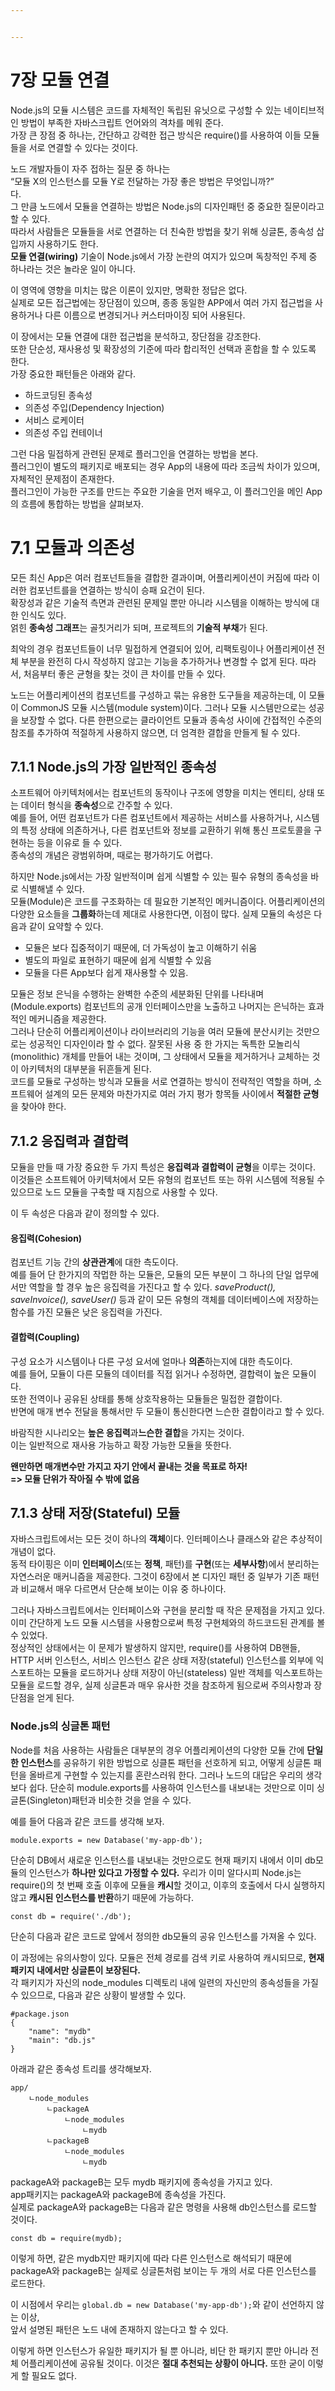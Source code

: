 ```yaml
---


---
```


<h1 id="장-모듈-연결">7장 모듈 연결</h1>
<p>Node.js의 모듈 시스템은 코드를 자체적인 독립된 유닛으로 구성할 수 있는 네이티브적인 방법이 부족한 자바스크립트 언어와의 격차를 메워 준다.<br>
가장 큰 장점 중 하나는, 간단하고 강력한 접근 방식은 require()를 사용하여 이들 모듈들을 서로 연결할 수 있다는 것이다.</p>
<p>노드 개발자들이 자주 접하는 질문 중 하나는<br>
“모듈 X의 인스턴스를 모듈 Y로 전달하는 가장 좋은 방법은 무엇입니까?”<br>
다.<br>
그 만큼 노드에서 모듈을 연결하는 방법은 Node.js의 디자인패턴 중 중요한 질문이라고 할 수 있다.<br>
따라서 사람들은 모듈들을 서로 연결하는 더 친숙한 방법을 찾기 위해 싱글톤, 종속성 삽입까지 사용하기도 한다.<br>
<strong>모듈 연결(wiring)</strong> 기술이 Node.js에서 가장 논란의 여지가 있으며 독창적인 주제 중 하나라는 것은 놀라운 일이 아니다.</p>
<p>이 영역에 영향을 미치는 많은 이론이 있지만, 명확한 정답은 없다.<br>
실제로 모든 접근법에는 장단점이 있으며, 종종 동일한 APP에서 여러 가지 접근법을 사용하거나 다른 이름으로 변경되거나 커스터마이징 되어 사용된다.</p>
<p>이 장에서는 모듈 연결에 대한 접근법을 분석하고, 장단점을 강조한다.<br>
또한 단순성, 재사용성 및 확장성의 기준에 따라 합리적인 선택과 혼합을 할 수 있도록 한다.<br>
가장 중요한 패턴들은 아래와 같다.</p>
<ul>
<li>하드코딩된 종속성</li>
<li>의존성 주입(Dependency Injection)</li>
<li>서비스 로케이터</li>
<li>의존성 주입 컨테이너</li>
</ul>
<p>그런 다음 밀접하게 관련된 문제로 플러그인을 연결하는 방법을 본다.<br>
플러그인이 별도의 패키지로 배포되는 경우 App의 내용에 따라 조금씩 차이가 있으며, 자체적인 문제점이 존재한다.<br>
플러그인이 가능한 구조를 만드는 주요한 기술을 먼저 배우고, 이 플러그인을 메인 App의 흐름에 통합하는 방법을 살펴보자.</p>
<h1 id="모듈과-의존성">7.1 모듈과 의존성</h1>
<p>모든 최신 App은 여러 컴포넌트들을 결합한 결과이며, 어플리케이션이 커짐에 따라 이러한 컴포넌트를을 연결하는 방식이 승패 요건이 된다.<br>
확장성과 같은 기술적 측면과 관련된 문제일 뿐만 아니라 시스템을 이해하는 방식에 대한 인식도 있다.<br>
얽힌 <strong>종속성 그래프</strong>는 골칫거리가 되며, 프로젝트의 <strong>기술적 부채</strong>가 된다.</p>
<p>최악의 경우 컴포넌트들이 너무 밀접하게 연결되어 있어, 리팩토링이나 어플리케이션 전체 부분을 완전히 다시 작성하지 않고는 기능을 추가하거나 변경할 수 없게 된다. 따라서, 처음부터 좋은 균형을 찾는 것이 큰 차이를 만들 수 있다.</p>
<p>노드는 어플리케이션의 컴포넌트를 구성하고 묶는 유용한 도구들을 제공하는데, 이 모듈이 CommonJS 모듈 시스템(module system)이다. 그러나 모듈 시스템만으로는 성공을 보장할 수 없다. 다른 한편으로는 클라이언트 모듈과 종속성 사이에 간접적인 수준의 참조를 추가하여 적절하게 사용하지 않으면, 더 엄격한 결합을 만들게 될 수 있다.</p>
<h2 id="node.js의-가장-일반적인-종속성">7.1.1 Node.js의 가장 일반적인 종속성</h2>
<p>소프트웨어 아키텍처에서는 컴포넌트의 동작이나 구조에 영향을 미치는 엔티티, 상태 또는 데이터 형식을 <strong>종속성</strong>으로 간주할 수 있다.<br>
예를 들어, 어떤 컴포넌트가 다른 컴포넌트에서 제공하는 서비스를 사용하거나, 시스템의 특정 상태에 의존하거나, 다른 컴포넌트와 정보를 교환하기 위해 통신 프로토콜을 구현하는 등을 이유로 들 수 있다.<br>
종속성의 개념은 광범위하며, 때로는 평가하기도 어렵다.</p>
<p>하지만 Node.js에서는 가장 일반적이며 쉽게 식별할 수 있는 필수 유형의 종속성을 바로 식별해낼 수 있다.<br>
모듈(Module)은 코드를 구조화하는 데 필요한 기본적인 메커니즘이다. 어플리케이션의 다양한 요소들을 <strong>그룹화</strong>하는데 제대로 사용한다면, 이점이 많다. 실제 모듈의 속성은 다음과 같이 요약할 수 있다.</p>
<ul>
<li>모듈은 보다 집중적이기 때문에, 더 가독성이 높고 이해하기 쉬움</li>
<li>별도의 파일로 표현하기 때문에 쉽게 식별할 수 있음</li>
<li>모듈을 다른 App보다 쉽게 재사용할 수 있음.</li>
</ul>
<p>모듈은 정보 은닉을 수행하는 완벽한 수준의 세분화된 단위를 나타내며(Module.exports) 컴포넌트의 공개 인터페이스만을 노출하고 나머지는 은닉하는 효과적인 메커니즘을 제공한다.<br>
그러나 단순히 어플리케이션이나 라이브러리의 기능을 여러 모듈에 분산시키는 것만으로는 성공적인 디자인이라 할 수 없다. 잘못된 사용 중 한 가지는 독특한 모놀리식(monolithic) 개체를 만들어 내는 것이며, 그 상태에서 모듈을 제거하거나 교체하는 것이 아키텍처의 대부분을 뒤흔들게 된다.<br>
코드를 모듈로 구성하는 방식과 모듈을 서로 연결하는 방식이 전략적인 역할을 하며, 소프트웨어 설계의 모든 문제와 마찬가지로 여러 가지 평가 항목들 사이에서 <strong>적절한 균형</strong>을 찾아야 한다.</p>
<h2 id="응집력과-결합력">7.1.2 응집력과 결합력</h2>
<p>모듈을 만들 때 가장 중요한 두 가지 특성은 <strong>응집력과 결합력이 균형</strong>을 이루는 것이다.<br>
이것들은 소프트웨어 아키텍처에서 모든 유형의 컴포넌트 또는 하위 시스템에 적용될 수 있으므로 노드 모듈을 구축할 때 지침으로 사용할 수 있다.</p>
<p>이 두 속성은 다음과 같이 정의할 수 있다.</p>
<h4 id="응집력cohesion">응집력(Cohesion)</h4>
<p>컴포넌트 기능 간의 <strong>상관관계</strong>에 대한 측도이다.<br>
예를 들어 단 한가지의 작멉한 하는 모듈은, 모듈의 모든 부분이 그 하나의 단일 업무에서만 역할을 할 경우 높은 응집력을 가진다고 할 수 있다. <em>saveProduct(), saveInvoice(), saveUser()</em> 등과 같이 모든 유형의 객체를 데이터베이스에 저장하는 함수를 가진 모듈은 낮은 응집력을 가진다.</p>
<h4 id="결합력coupling">결합력(Coupling)</h4>
<p>구성 요소가 시스템이나 다른 구성 요서에 얼마나 <strong>의존</strong>하는지에 대한 측도이다.<br>
예를 들어, 모듈이 다른 모듈의 데이터를 직접 읽거나 수정하면, 결합력이 높은 모듈이다.<br>
또한 전역이나 공유된 상태를 통해 상호작용하는 모듈들은 밀접한 결합이다.<br>
반면에 매개 변수 전달을 통해서만 두 모듈이 통신한다면 느슨한 결합이라고 할 수 있다.</p>
<p>바람직한 시나리오는 <strong>높은 응집력</strong>과<strong>느슨한 결합</strong>을 가지는 것이다.<br>
이는 일반적으로 재사용 가능하고 확장 가능한 모듈을 뜻한다.</p>
<p><strong>왠만하면 매개변수만 가지고 자기 안에서 끝내는 것을 목표로 하자!</strong><br>
<strong>=&gt; 모듈 단위가 작아질 수 밖에 없음</strong></p>
<h2 id="상태-저장stateful-모듈">7.1.3 상태 저장(Stateful) 모듈</h2>
<p>자바스크립트에서는 모든 것이 하나의 <strong>객체</strong>이다. 인터페이스나 클래스와 같은 추상적이 개념이 없다.<br>
동적 타이핑은 이미 <strong>인터페이스</strong>(또는 <strong>정책</strong>, 패턴)를 <strong>구현</strong>(또는 <strong>세부사항</strong>)에서 분리하는 자연스러운 매커니즘을 제공한다. 그것이 6장에서 본 디자인 패턴 중 일부가 기존 패턴과 비교해서 매우 다르면서 단순해 보이는 이유 중 하나이다.</p>
<p>그러나 자바스크립트에서는 인터페이스와 구현을 분리할 때 작은 문제점을 가지고 있다.<br>
이미 간단하게 노드 모듈 시스템을 사용함으로써 특정 구현체와의 하드코드된 관계를 볼 수 있었다.<br>
정상적인 상태에서는 이 문제가 발생하지 않지만, require()를 사용하여 DB핸들, HTTP 서버 인스턴스, 서비스 인스턴스 같은 상태 저장(stateful) 인스턴스를 외부에 익스포트하는 모듈을 로드하거나 상태 저장이 아닌(stateless) 일반 객체를 익스포트하는 모듈을 로드할 경우, 실제 싱글톤과 매우 유사한 것을 참조하게 됨으로써 주의사항과 장단점을 얻게 된다.</p>
<h3 id="node.js의-싱글톤-패턴">Node.js의 싱글톤 패턴</h3>
<p>Node를 처음 사용하는 사람들은 대부분의 경우 어플리케이션의 다양한 모듈 간에 <strong>단일한 인스턴스</strong>를 공유하기 위한 방법으로 싱클톤 패턴을 선호하게 되고, 어떻게 싱글톤 패턴을 올바르게 구현할 수 있는지를 혼란스러워 한다. 그러나 노드의 대답은 우리의 생각보다 쉽다. 단순히 module.exports를 사용하여 인스턴스를 내보내는 것만으로 이미 싱글톤(Singleton)패턴과 비슷한 것을 얻을 수 있다.</p>
<p>예를 들어 다음과 같은 코드를 생각해 보자.</p>
<pre><code>module.exports = new Database('my-app-db');
</code></pre>
<p>단순히 DB에서 새로운 인스턴스를 내보내는 것만으로도 현재 패키지 내에서 이미 db모듈의 인스턴스가 <strong>하나만 있다고 가정할 수 있다.</strong> 우리가 이미 알다시피 Node.js는 require()의 첫 번째 호출 이후에 모듈을 <strong>캐시</strong>할 것이고, 이후의 호출에서 다시 실행하지 않고 <strong>캐시된 인스턴스를 반환</strong>하기 때문에 가능하다.</p>
<pre><code>const db = require('./db');
</code></pre>
<p>단순히 다음과 같은 코드로 앞에서 정의한 db모듈의 공유 인스턴스를 가져올 수 있다.</p>
<p>이 과정에는 유의사항이 있다. 모듈은 전체 경로를 검색 키로 사용하여 캐시되므로, <strong>현재 패키지 내에서만 싱글톤이 보장된다.</strong><br>
각 패키지가 자신의 node_modules 디렉토리 내에 일련의 자신만의 종속성들을 가질 수 있으므로, 다음과 같은 상황이 발생할 수 있다.</p>
<pre><code>#package.json
{
	"name": "mydb"
	"main": "db.js"
}
</code></pre>
<p>아래과 같은 종속성 트리를 생각해보자.</p>
<pre><code>app/
	ㄴnode_modules
		ㄴpackageA
			ㄴnode_modules
				ㄴmydb
		ㄴpackageB
			ㄴnode_modules
				ㄴmydb
</code></pre>
<p>packageA와 packageB는 모두 mydb 패키지에 종속성을 가지고 있다.<br>
app패키지는 packageA와 packageB에 종속성을 가진다.<br>
실제로 packageA와 packageB는 다음과 같은 명령을 사용해 db인스턴스를 로드할 것이다.</p>
<pre><code>const db = require(mydb);
</code></pre>
<p>이렇게 하면, 같은 mydb지만 패키지에 따라 다른 인스턴스로 해석되기 때문에 packageA와 packageB는 실제로 싱글톤처럼 보이는 두 개의 서로 다른 인스턴스를 로드한다.</p>
<p>이 시점에서 우리는 <code>global.db = new Database('my-app-db');</code>와 같이 선언하지 않는 이상,<br>
앞서 설명된 패턴은 노드 내에 존재하지 않는다고 할 수 있다.</p>
<p>이렇게 하면 인스턴스가 유일한 패키지가 될 뿐 아니라, 비단 한 패키지 뿐만 아니라 전체 어플리케이션에 공유될 것이다. 이것은 <strong>절대 추천되는 상황이 아니다.</strong> 또한 굳이 이렇게 할 필요도 없다.</p>

